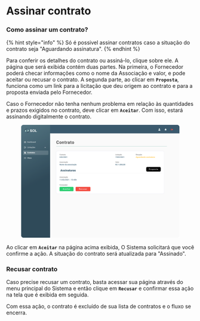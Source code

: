 # Assinar contrato

### Como assinar um contrato?

{% hint style="info" %}
Só é possivel assinar contratos caso a situação do contrato seja "Aguardando assinatura".
{% endhint %}

Para conferir os detalhes do contrato ou assiná-lo, clique sobre ele. A página que será exibida contém duas partes. Na primeira, o Fornecedor poderá checar informações como o nome da Associação e valor, e pode aceitar ou recusar o contrato. A segunda parte, ao clicar em **`Proposta`**, funciona como um link para a licitação que deu origem ao contrato e para a proposta enviada pelo Fornecedor.

Caso o Fornecedor não tenha nenhum problema em relação às quantidades e prazos exigidos no contrato, deve clicar em **`Aceitar`**. Com isso, estará assinando digitalmente o contrato.

<figure><img src="../../../.gitbook/assets/Contrato (assinado) (1).png" alt=""><figcaption></figcaption></figure>

Ao clicar em **`Aceitar`** na página acima exibida, O Sistema solicitará que você confirme a ação. A situação do contrato será atualizada para "Assinado".

### Recusar contrato

Caso precise recusar um contrato, basta acessar sua página através do menu principal do Sistema e então clique em **`Recusar`** e confirmar essa ação na tela que é exibida em seguida.

Com essa ação, o contrato é excluído de sua lista de contratos e o fluxo se encerra.
